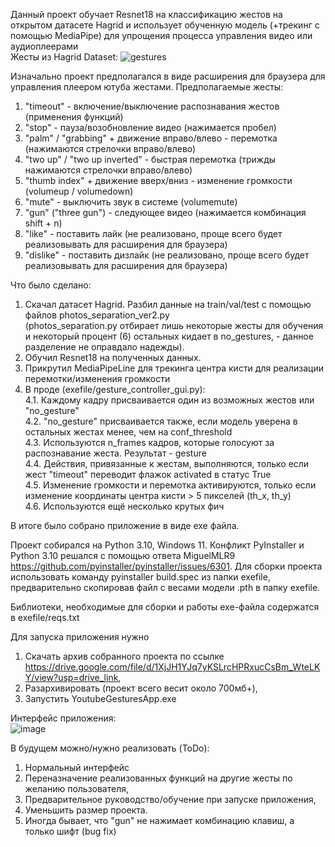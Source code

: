 Данный проект обучает Resnet18 на классификацию жестов на открытом датасете Hagrid и использует обученную модель (+трекинг с помощью MediaPipe) для упрощения процесса управления видео или аудиоплеерами  
Жесты из Hagrid Dataset:
![gestures](https://github.com/user-attachments/assets/7def428d-6ba6-4ebb-b5a1-6e6c12cca917)

Изначально проект предполагался в виде расширения для браузера для управления плеером ютуба жестами.
Предполагаемые жесты:
1. "timeout" - включение/выключение распознавания жестов (применения функций)
2. "stop" - пауза/возобновление видео (нажимается пробел)
3. "palm" / "grabbing" + движение вправо/влево - перемотка (нажимаются стрелочки вправо/влево)
4. "two up" / "two up inverted" - быстрая перемотка (трижды нажимаются стрелочки вправо/влево)
5. "thumb index" + движение вверх/вниз - изменение громкости (volumeup / volumedown)
6. "mute" - выключить звук в системе (volumemute)
7. "gun" ("three gun") - следующее видео (нажимается комбинация shift + n)
8. "like" - поставить лайк (не реализовано, проще всего будет реализовывать для расширения для браузера)
9. "dislike" - поставить дизлайк (не реализовано, проще всего будет реализовывать для расширения для браузера)

Что было сделано:
1. Скачал датасет Hagrid. Разбил данные на train/val/test с помощью файлов photos_separation_ver2.py  
(photos_separation.py отбирает лишь некоторые жесты для обучения и некоторый процент (6) остальных кидает в no_gestures, - данное разделение не оправдало надежды).
2. Обучил Resnet18 на полученных данных.
3. Прикрутил MediaPipeLine для трекинга центра кисти для реализации перемотки/изменения громкости
4. В проде (exefile/gesture_controller_gui.py):  
4.1. Каждому кадру присваивается один из возможных жестов или "no_gesture"  
4.2. "no_gesture" присваивается также, если модель уверена в остальных жестах менее, чем на conf_threshold  
4.3. Используются n_frames кадров, которые голосуют за распознавание жеста. Результат - gesture  
4.4. Действия, привязанные к жестам, выполняются, только если жест "timeout" переводит флажок activated в статус True  
4.5. Изменение громкости и перемотка активируются, только если изменение координаты центра кисти > 5 пикселей (th_x, th_y)  
4.6. Используются ещё несколько крутых фич

В итоге было собрано приложение в виде exe файла.

Проект собирался на Python 3.10, Windows 11. Конфликт PyInstaller и Python 3.10 решался с помощью ответа MiguelMLR9 https://github.com/pyinstaller/pyinstaller/issues/6301.
Для сборки проекта использовать команду pyinstaller build.spec из папки exefile, предварительно скопировав файл с весами модели .pth в папку exefile.

Библиотеки, необходимые для сборки и работы exe-файла содержатся в exefile/reqs.txt

Для запуска приложения нужно 
1. Скачать архив собранного проекта по ссылке https://drive.google.com/file/d/1XjJH1YJq7yKSLrcHPRxucCsBm_WteLKY/view?usp=drive_link, 
2. Разархивировать (проект всего весит около 700мб+),
3. Запустить YoutubeGesturesApp.exe

Интерфейс приложения:  
![image](https://github.com/user-attachments/assets/b52f9635-efe7-4e1a-886e-862e5b05f6bf)


В будущем можно/нужно реализовать (ToDo):
1. Нормальный интерфейс
2. Переназначение реализованных функций на другие жесты по желанию пользователя, 
3. Предварительное руководство/обучение при запуске приложения,
4. Уменьшить размер проекта.
5. Иногда бывает, что "gun" не нажимает комбинацию клавиш, а только шифт (bug fix)
